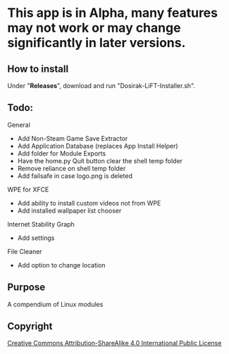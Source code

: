 # This app is in Alpha, many features may not work or may change significantly in later versions.

## How to install
Under "**Releases**", download and run "Dosirak-LiFT-Installer.sh".

## Todo:
General
 - Add Non-Steam Game Save Extractor
 - Add Application Database (replaces App Install Helper)
 - Add folder for Module Exports
 - Have the home.py Quit button clear the shell temp folder
 - Remove reliance on shell temp folder
 - Add failsafe in case logo.png is deleted

WPE for XFCE
 - Add ability to install custom videos not from WPE
 - Add installed wallpaper list chooser

Internet Stability Graph
 - Add settings

File Cleaner 
 - Add option to change location

## Purpose

A compendium of Linux modules


## Copyright

[Creative Commons Attribution-ShareAlike 4.0 International Public
License](https://creativecommons.org/licenses/by-sa/4.0/deed.en)
